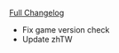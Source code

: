 [Full Changelog](https://github.com/enderneko/Cell/compare/r110-release...04ec857ddda7ec23e832d55c0a0c264246417c01)

- Fix game version check
- Update zhTW
